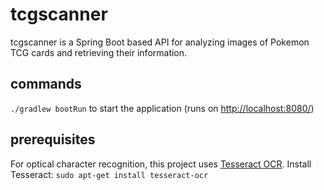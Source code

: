 # tcgscanner
tcgscanner is a Spring Boot based API for analyzing images of Pokemon TCG cards and retrieving their information.

## commands

`./gradlew bootRun` to start the application (runs on [http://localhost:8080/](http://localhost:8080/))

## prerequisites

For optical character recognition, this project uses [Tesseract OCR](https://github.com/tesseract-ocr/tesseract).
Install Tesseract: `sudo apt-get install tesseract-ocr`
